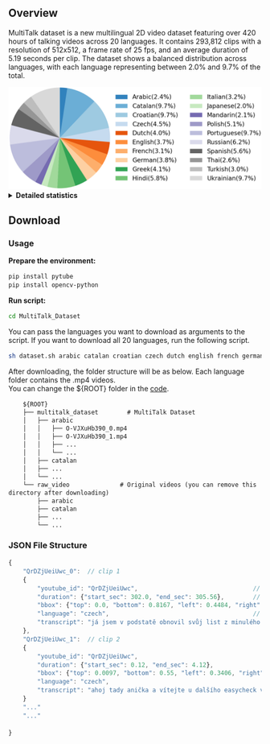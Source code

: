 ## Overview
MultiTalk dataset is a new multilingual 2D video dataset featuring over 420 hours of talking videos across 20 languages. 
It contains 293,812 clips with a resolution of 512x512, a frame rate of 25 fps, and an average duration of 5.19 seconds per clip.
The dataset shows a balanced distribution across languages, with each language representing between 2.0% and 9.7% of the total.  

<img alt="statistic" src="../assets/statistic.png" width=560>


<details><summary><b>Detailed statistics</b></summary><p>

| Language | Total Duration(h) | #Clips | Avg. Duration(s) |                                                     Annotation                                                      |
|:---:|:---:|:---:|:---:|:-------------------------------------------------------------------------------------------------------------------:|
| Arabic | 10.32 | 9048 | 4.11 |     [arabic.json](https://github.com/postech-ami/MultiTalk/tree/main/MultiTalk_dataset/annotations/arabic.json)     |
| Catalan | 41.0 |  29232 | 5.05 |    [catalan.json](https://github.com/postech-ami/MultiTalk/tree/main/MultiTalk_dataset/annotations/catalan.json)    |
| Croatian | 41.0 |  25465 | 5.80 |   [croatian.json](https://github.com/postech-ami/MultiTalk/tree/main/MultiTalk_dataset/annotations/croatian.json)   |
| Czech | 18.9 | 11228 | 6.06 |      [czech.json](https://github.com/postech-ami/MultiTalk/tree/main/MultiTalk_dataset/annotations/czech.json)      |
| Dutch | 17.05 | 14187 | 4.33 |      [dutch.json](https://github.com/postech-ami/MultiTalk/tree/main/MultiTalk_dataset/annotations/dutch.json)      |
| English | 15.49 |  11082 | 5.03 |    [english.json](https://github.com/postech-ami/MultiTalk/tree/main/MultiTalk_dataset/annotations/english.json)    |
| French | 13.17 |  11576 | 4.10 |     [french.json](https://github.com/postech-ami/MultiTalk/tree/main/MultiTalk_dataset/annotations/french.json)     |
| German | 16.25 | 10856 | 5.39 |     [german.json](https://github.com/postech-ami/MultiTalk/tree/main/MultiTalk_dataset/annotations/german.json)     |
| Greek | 17.53 | 12698 | 4.97 |      [greek.json](https://github.com/postech-ami/MultiTalk/tree/main/MultiTalk_dataset/annotations/greek.json)      |
| Hindi | 24.41 | 16120 | 5.45 |      [hindi.json](https://github.com/postech-ami/MultiTalk/tree/main/MultiTalk_dataset/annotations/hindi.json)      |
| Italian | 13.59 | 9753 | 5.02 |    [italian.json](https://github.com/postech-ami/MultiTalk/tree/main/MultiTalk_dataset/annotations/italian.json)    |
| Japanese | 8.36 | 5990 | 5.03 |   [japanese.json](https://github.com/postech-ami/MultiTalk/tree/main/MultiTalk_dataset/annotations/japanese.json)   |
| Mandarin | 8.73 | 6096 | 5.15 |   [mandarin.json](https://github.com/postech-ami/MultiTalk/tree/main/MultiTalk_dataset/annotations/mandarin.json)   |
| Polish | 21.58 | 15181 | 5.12 |     [polish.json](https://github.com/postech-ami/MultiTalk/tree/main/MultiTalk_dataset/annotations/polish.json)     |
| Portuguese | 41.0 | 25321 | 5.83 | [portuguese.json](https://github.com/postech-ami/MultiTalk/tree/main/MultiTalk_dataset/annotations/portuguese.json) |
| Russian | 26.32 | 17811 | 5.32 |    [russian.json](https://github.com/postech-ami/MultiTalk/tree/main/MultiTalk_dataset/annotations/russian.json)    |
| Spanish | 23.65 | 18758 | 4.54 |    [spanish.json](https://github.com/postech-ami/MultiTalk/tree/main/MultiTalk_dataset/annotations/spanish.json)    |
| Thai | 10.95 | 7595 | 5.19 |       [thai.json](https://github.com/postech-ami/MultiTalk/tree/main/MultiTalk_dataset/annotations/thai.json)       |
| Turkish | 12.9 | 11165 | 4.16 |    [turkish.json](https://github.com/postech-ami/MultiTalk/tree/main/MultiTalk_dataset/annotations/turkish.json)    |
| Ukrainian | 41.0 | 24650 | 5.99 |  [ukrainian.json](https://github.com/postech-ami/MultiTalk/tree/main/MultiTalk_dataset/annotations/ukrainian.json)  |
</p></details>

## Download

### Usage
**Prepare the environment:**
```bash
pip install pytube
pip install opencv-python
```

**Run script:** 
```bash
cd MultiTalk_Dataset
``` 
You can pass the languages you want to download as arguments to the script. If you want to download all 20 languages, run the following script.  
```bash
sh dataset.sh arabic catalan croatian czech dutch english french german greek hindi italian japanese mandarin polish portuguese russian spanish thai turkish ukrainian
```

After downloading, the folder structure will be as below. Each language folder contains the .mp4 videos.  
You can change the ${ROOT} folder in the [code](https://github.com/postech-ami/MultiTalk/tree/main/MultiTalk_dataset/download_and_process.py).
```
    ${ROOT}
    ├── multitalk_dataset        # MultiTalk Dataset
    │   ├── arabic
    │   │   ├── O-VJXuHb390_0.mp4
    │   │   ├── O-VJXuHb390_1.mp4
    │   │   ├── ...
    │   │   └── ...             
    │   ├── catalan                                        
    │   ├── ...          
    │   └── ...                 
    └── raw_video              # Original videos (you can remove this directory after downloading)
        ├── arabic              
        ├── catalan                          
        ├── ...          
        └── ...
```

### JSON File Structure
```javascript
{
    "QrDZjUeiUwc_0":  // clip 1 
    {
        "youtube_id": "QrDZjUeiUwc",                                // youtube id
        "duration": {"start_sec": 302.0, "end_sec": 305.56},        // start and end times in the original video
        "bbox": {"top": 0.0, "bottom": 0.8167, "left": 0.4484, "right": 0.9453},  // bounding box
        "language": "czech",                                        // language
        "transcript": "já jsem v podstatě obnovil svůj list z minulého roku"      // transcript
    },
    "QrDZjUeiUwc_1":  // clip 2 
    {
        "youtube_id": "QrDZjUeiUwc",                                
        "duration": {"start_sec": 0.12, "end_sec": 4.12},        
        "bbox": {"top": 0.0097, "bottom": 0.55, "left": 0.3406, "right": 0.6398},  
        "language": "czech",                                       
        "transcript": "ahoj tady anička a vítejte u dalšího easycheck videa"      
    }
    "..."
    "..."

}
```
